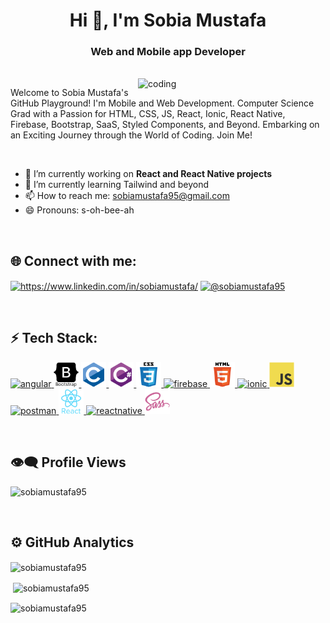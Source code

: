
<h1 align="center">Hi 👋, I'm Sobia Mustafa</h1>
<h3 align="center">Web and Mobile app Developer</h3>
<br/>
<img align="right" alt="coding" width="300" src="https://media.tenor.com/S59bPkT0pqcAAAAC/programming.gif" />

<p align="left">
Welcome to Sobia Mustafa's GitHub Playground!
I'm Mobile and Web Development. Computer Science Grad with a Passion for HTML, CSS, JS, React, Ionic, React Native, Firebase, Bootstrap, SaaS, Styled Components, and Beyond. Embarking on an Exciting Journey through the World of Coding. Join Me!
</p> <br/>

- 🔭 I’m currently working on **React and React Native projects**
- 🌱 I’m currently learning Tailwind and beyond 
- 📫 How to reach me: sobiamustafa95@gmail.com
- 😄 Pronouns: s-oh-bee-ah 
<br/>
<h2 align="left"> 🌐 Connect with me:</h2>
<p align="left">
<a href="https://linkedin.com/in/https://www.linkedin.com/in/sobiamustafa/" target="blank"><img align="center" src="https://raw.githubusercontent.com/rahuldkjain/github-profile-readme-generator/master/src/images/icons/Social/linked-in-alt.svg" alt="https://www.linkedin.com/in/sobiamustafa/" height="30" width="40" /></a>
<a href="https://medium.com/@sobiamustafa95" target="blank"><img align="center" src="https://raw.githubusercontent.com/rahuldkjain/github-profile-readme-generator/master/src/images/icons/Social/medium.svg" alt="@sobiamustafa95" height="30" width="40" /></a>
</p> <br/>

<h2 align="left"> ⚡ Tech Stack:</h2>
<p align="left"> <a href="https://angular.io" target="_blank" rel="noreferrer"> <img src="https://angular.io/assets/images/logos/angular/angular.svg" alt="angular" width="40" height="40"/> </a> <a href="https://getbootstrap.com" target="_blank" rel="noreferrer"> <img src="https://raw.githubusercontent.com/devicons/devicon/master/icons/bootstrap/bootstrap-plain-wordmark.svg" alt="bootstrap" width="40" height="40"/> </a> <a href="https://www.cprogramming.com/" target="_blank" rel="noreferrer"> <img src="https://raw.githubusercontent.com/devicons/devicon/master/icons/c/c-original.svg" alt="c" width="40" height="40"/> </a> <a href="https://www.w3schools.com/cs/" target="_blank" rel="noreferrer"> <img src="https://raw.githubusercontent.com/devicons/devicon/master/icons/csharp/csharp-original.svg" alt="csharp" width="40" height="40"/> </a> <a href="https://www.w3schools.com/css/" target="_blank" rel="noreferrer"> <img src="https://raw.githubusercontent.com/devicons/devicon/master/icons/css3/css3-original-wordmark.svg" alt="css3" width="40" height="40"/> </a> <a href="https://firebase.google.com/" target="_blank" rel="noreferrer"> <img src="https://www.vectorlogo.zone/logos/firebase/firebase-icon.svg" alt="firebase" width="40" height="40"/> </a> <a href="https://www.w3.org/html/" target="_blank" rel="noreferrer"> <img src="https://raw.githubusercontent.com/devicons/devicon/master/icons/html5/html5-original-wordmark.svg" alt="html5" width="40" height="40"/> </a> <a href="https://ionicframework.com" target="_blank" rel="noreferrer"> <img src="https://upload.wikimedia.org/wikipedia/commons/d/d1/Ionic_Logo.svg" alt="ionic" width="40" height="40"/> </a> <a href="https://developer.mozilla.org/en-US/docs/Web/JavaScript" target="_blank" rel="noreferrer"> <img src="https://raw.githubusercontent.com/devicons/devicon/master/icons/javascript/javascript-original.svg" alt="javascript" width="40" height="40"/> </a> <a href="https://postman.com" target="_blank" rel="noreferrer"> <img src="https://www.vectorlogo.zone/logos/getpostman/getpostman-icon.svg" alt="postman" width="40" height="40"/> </a> <a href="https://reactjs.org/" target="_blank" rel="noreferrer"> <img src="https://raw.githubusercontent.com/devicons/devicon/master/icons/react/react-original-wordmark.svg" alt="react" width="40" height="40"/> </a> <a href="https://reactnative.dev/" target="_blank" rel="noreferrer"> <img src="https://reactnative.dev/img/header_logo.svg" alt="reactnative" width="40" height="40"/> </a> <a href="https://sass-lang.com" target="_blank" rel="noreferrer"> <img src="https://raw.githubusercontent.com/devicons/devicon/master/icons/sass/sass-original.svg" alt="sass" width="40" height="40"/> </a> </p><br/>
<h2> 👁️‍🗨️ Profile Views </h2>
<p align="left"> <img src="https://komarev.com/ghpvc/?username=sobiamustafa95&label=Profile%20views&color=0e75b6&style=flat" alt="sobiamustafa95" /> </p><br/>

<h2> ⚙️ GitHub Analytics</h2>
<p><img align="center" src="https://github-readme-stats.vercel.app/api/top-langs?username=sobiamustafa95&show_icons=true&locale=en&layout=compact" alt="sobiamustafa95" /></p>

<p>&nbsp;<img align="center" src="https://github-readme-stats.vercel.app/api?username=sobiamustafa95&show_icons=true&locale=en" alt="sobiamustafa95" /></p>

<p><img align="center" src="https://github-readme-streak-stats.herokuapp.com/?user=sobiamustafa95&" alt="sobiamustafa95" /></p>
